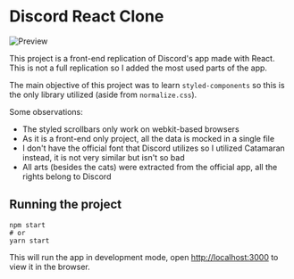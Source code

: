 # Discord React Clone

![Preview](https://i.imgur.com/0UpCir4.gif)

This project is a front-end replication of Discord's app made with React. This is not a full replication so I added the most used parts of the app.

The main objective of this project was to learn `styled-components` so this is the only library utilized (aside from `normalize.css`).

Some observations:
* The styled scrollbars only work on webkit-based browsers
* As it is a front-end only project, all the data is mocked in a single file
* I don't have the official font that Discord utilizes so I utilized Catamaran instead, it is not very similar but isn't so bad
* All arts (besides the cats) were extracted from the official app, all the rights belong to Discord

## Running the project

    npm start
    # or
    yarn start

This will run the app in development mode, open [http://localhost:3000](http://localhost:3000) to view it in the browser.
